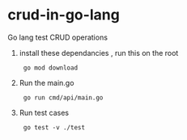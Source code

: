 # crud-in-go-lang
Go lang test CRUD operations

1) install these dependancies , run this on the root 

        go mod download

2) Run the main.go

        go run cmd/api/main.go

3) Run test cases

        go test -v ./test
